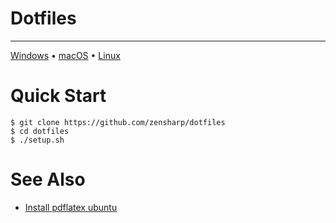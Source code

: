 # Dotfiles

---

[Windows](os/windows.md)  •  [macOS](os/macos.md)  •  [Linux](os/linux)

# Quick Start
```
$ git clone https://github.com/zensharp/dotfiles
$ cd dotfiles
$ ./setup.sh
```

# See Also
* [Install pdflatex ubuntu](https://gist.github.com/rain1024/98dd5e2c6c8c28f9ea9d)
